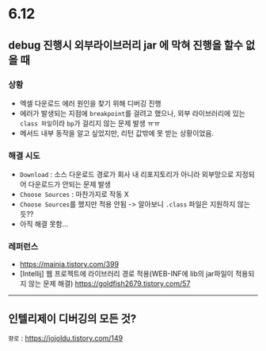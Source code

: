 # 6.12

## debug 진행시 외부라이브러리 jar 에 막혀 진행을 할수 없을 때
### 상황
- 엑셀 다운로드 에러 원인을 찾기 위해 디버깅 진행
- 에러가 발생되는 지점에 `breakpoint`를 걸려고 했으나, 외부 라이브러리에 있는 `class 파일`이라 `bp`가 걸리지 않는 문제 발생 ㅠㅠ
- 메서드 내부 동작을 알고 싶었지만, 리턴 값밖에 못 받는 상황이었음.

### 해결 시도
- `Download` : 소스 다운로드 경로가 회사 내 리포지토리가 아니라 외부망으로 지정되어 다운로드가 안되는 문제 발생
- `Choose Sources` : 마찬가지로 작동 X
- `Choose Sources`를 했지만 적용 안됨 -> 알아보니 `.class` 파일은 지원하지 않는 듯??
- 아직 해결 못함...

### 레퍼런스
- https://mainia.tistory.com/399
- [Intellij] 웹 프로젝트에 라이브러리 경로 적용(WEB-INF에 lib의 jar파일이 적용되지 않는 문제 해결) https://goldfish2679.tistory.com/57

---

## 인텔리제이 디버깅의 모든 것?
`향로` : https://jojoldu.tistory.com/149
